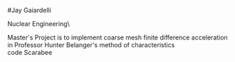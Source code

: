 #Jay Gaiardelli

Nuclear Engineering\

Master's Project is to implement coarse mesh finite difference acceleration in Professor Hunter Belanger's method of characteristics\
code Scarabee
